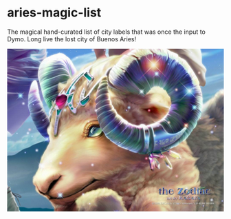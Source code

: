 aries-magic-list
================

The magical hand-curated list of city labels that was once the input to Dymo. Long live the lost city of Buenos Aries!

![Project Aries](Aries-Zodiac-Wallpaper-HD-4.jpg?raw=true)
